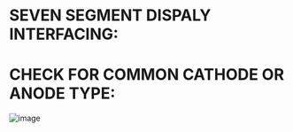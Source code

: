 # SEVEN SEGMENT DISPALY INTERFACING:

# CHECK FOR COMMON CATHODE OR ANODE TYPE:

![image](https://github.com/ssmk-problem-solver/PIC16F877A/assets/172963811/e94b4ae5-70a2-4307-bc31-df71f44b6f58)
